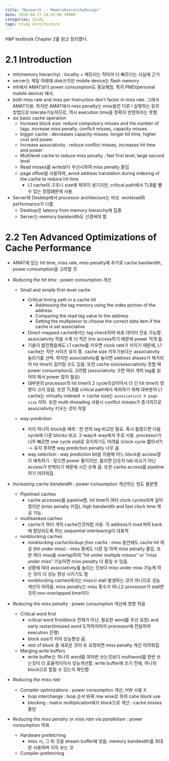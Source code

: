 ```yaml
---
title: "Research :: MemoryHierarchyDesign"
date: 2020-04-17 14:45:00 +0900
categories: Study
tags: Study Architecture
---
```

H&P textbook Chapter 2를 읽고 정리했다.  

# 2.1 Introduction

- mh(memory hierarchy) : locality + 메모리는 작아야 더 빠르다는 사실에 근거
- server는 제일 아래에 disk쓰지만 mobile device는 flash memory
- mh에서 AMAT보다 power consumption도 중요해짐. 특히 PMD(personal mobile device) 에서.
- both miss rate and miss per Instruction don't factor in miss rate. 그래서 AMAT이용. 하지만 AMAT에서 miss penalty는 miss동안 다른 I 실행하는 등의 방법으로 tolerate가능하므로, 역시 execution time을 정확히 반영하지는 못함
- six basic cache operation
  - Increase block size: reduce compulsory misses and the number of tags. increase miss penalty, conflcit misses, capacity misses.
  - bigger cache : decreases capacity misses. longer hit time, higher cost and power.
  - Increase associativity : reduce conflict misses, increases hit time and power
  - Multilevel cache to reduce miss penalty : fast first level, large second level
  - Read misses를 write보다 우선시하여 miss penalty 줄임
  - page offset을 사용하여, avoid address translation during indexing of the cache to reduce hit time
    - L1 cache의 구조나 size에 제약이 생기지만, critical path에서 TLB를 뺄 수 있는 장점떄문에 사용
- Server와 Desktop에서 processor architecture는 비슷. workload와 performance가 다름.
  - Desktop은 latency from memory hierarchy에 집중
  - Server는 memory bandwidth도 신경써야 함

# 2.2 Ten Advanced Optimizations of Cache Performance
- AMAT에 있는 hit time, miss rate, miss penalty에 추가로 cache bandwidth, power consumption을 고려할 것
- *Reducing the hit time* : power consumption 개선
  - Small and simple first-level cache 
    - Critical timing path in a cache hit
      - Addressing the tag memory using the index portion of the address
      - Comparing the read tag value to the address
      - Setting the multiplexor to choose the correct data item if the cache is set associative
    - Direct-mapped cache에서는 tag check하며 바로 데이터 전송 가능함. associativity 작을 수록 더 적은 line access하기 때문에 power 적게 듦
    - 기술이 발전했음에도 L1 cache를 키우면 clock rate가 커지기 때문에, L1 cache는 작은 사이즈 유지 중. cache size 키우기보다는 associativity 늘리기를 선택. 하지만 associativity를 늘리면 address aliases가 제거되어 hit time이 길어질 수도 있음. 또한 cache size/associativity 정할 때 power consumption도 고려함 (associativity 크면 여러 개의 tag를 읽어야 해서 power 많이 필요)
    - 대부분의 processor의 hit time이 2 cycle이상이어서 더 긴 hit time이 영향이 크지 않음. 또한 TLB를 critical path에서 제외하기 위해 대부분의 L1 cache는 virtually indexed -> cache size는 `associativit X page size` 이하. 또한 multi-threading 사용시 conflict misses가 증가하므로 associativity 키우는 것이 적절

  - way-prediction 
    - 미리 하나의 block을 예측 : 한 번의 tag 비교만 필요. 혹시 틀렸으면 다음 cycle에 다른 blocks 비교. 2-way/4-way에서 주로 사용. processor가 너무 빠르면 one cycle stall로 유지하기도 어려움 (clock cycle 짧아서?) -> 유지 못하면 way prediction penalty 너무 큼.
    - way selection : way prediction bit을 이용해 어느 block을 access할지 예측하기 : 맞으면 power 줄이지만, 틀리면 단순히 tab 비교가 아닌 access가 반복되기 때문에 시간 손해 큼. 또한 cache access를 pipeline 하기 어려워짐.


- *Increasing cache bandwidth* : power consumption 개선하는 정도 불분명
  - Pipelined caches
    - cache accesses를 pipeline함. hit time이 여러 clock cycles되며 길어졌지만 (miss penalty 커짐), high bandwidth and fast clock time 제공 가능.
  - multibanked caches
    - cache가 여러 개의 cache인것처럼 사용. 각 address가 mod N의 bank에 할당되도록 하는 sequential interleaving이 대표적
  - nonblocking caches
    - *nonblocking cache*/*lockup-free cache* : miss 동안에도 cache hit 제공 (hit under miss) - miss 중에도 다른 일 하며 miss penalty 줄임. 또한 여러 miss를 overlap하여 "hit under multiple misses" or "miss under miss" 가능하면 miss penalty 더 줄일 수 있음.
    - 상황에 따라 associativity를 늘리는 것보다 miss under miss 가능케 하는 것이 더 성능 향상 시키기도 함
    - nonblocking caches에서는 miss시 stall 발생하는 것이 아니므로 성능 계산이 어려움. miss penalty는 miss 횟수가 아니고 processor가 stall한 것의 non-overlapped time이다.
- *Reducing the miss penalty* : power consumption 개선에 영향 적음
  - Critical word first
    - critical word first(block 전체가 아닌, 필요한 word를 우선 요청) and early restart(missed word 도착하자마자 processor에 전달하여 execution 진행)
    - block size가 커야 성능향상 큼.
    - rest of block 중 새로운 것이 또 요청되면 miss penalty 계산 어려워짐.
  - Merging write buffers
    - write buffer는 하나의 word를 여러번 쓰는것보다 multiword를 한번 쓰는것이 더 효율적이어서 성능개선함. write buffer에 쓰기 전에, 하나의 block으로 합칠 수 있는지 확인함.
- *Reducing the miss rate*
  - Compiler optimizations : power consumption 개선, HW 사용 X
    - loop interchange : loop 순서 바꿔 row wise로 하여 cahe block use
    - blocking : matrix multiplication에서 block으로 계산 : cache misses 줄임
- *Reducing the miss penalry or miss rate via parallelism* : power consumption 악화.
  - Hardware prefetching
    - miss 시, 그 뒤 것을 stream buffer에 넣음. memory bandwidth를 최대한 사용하며 이득 보는 것
  - Compiler prefetching 
